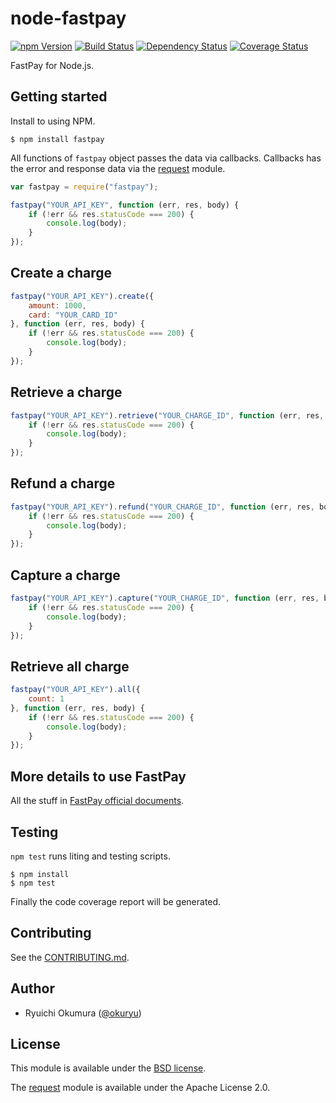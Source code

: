 # node-fastpay

[![npm Version][npm Version Badge]][npm Version]
[![Build Status][Build Status Badge]][Build Status]
[![Dependency Status][Dependency Status Badge]][Dependency Status]
[![Coverage Status][Coverage Status Badge]][Coverage Status]

FastPay for Node.js.

## Getting started

Install to using NPM.

```
$ npm install fastpay
```

All functions of `fastpay` object passes the data via callbacks.
Callbacks has the error and response data via the [request] module.

```js
var fastpay = require("fastpay");

fastpay("YOUR_API_KEY", function (err, res, body) {
    if (!err && res.statusCode === 200) {
        console.log(body);
    }
});
```

## Create a charge

```js
fastpay("YOUR_API_KEY").create({
    amount: 1000,
    card: "YOUR_CARD_ID"
}, function (err, res, body) {
    if (!err && res.statusCode === 200) {
        console.log(body);
    }
});
```

## Retrieve a charge

```js
fastpay("YOUR_API_KEY").retrieve("YOUR_CHARGE_ID", function (err, res, body) {
    if (!err && res.statusCode === 200) {
        console.log(body);
    }
});
```

## Refund a charge

```js
fastpay("YOUR_API_KEY").refund("YOUR_CHARGE_ID", function (err, res, body) {
    if (!err && res.statusCode === 200) {
        console.log(body);
    }
});
```

## Capture a charge

```js
fastpay("YOUR_API_KEY").capture("YOUR_CHARGE_ID", function (err, res, body) {
    if (!err && res.statusCode === 200) {
        console.log(body);
    }
});
```

## Retrieve all charge

```js
fastpay("YOUR_API_KEY").all({
    count: 1
}, function (err, res, body) {
    if (!err && res.statusCode === 200) {
        console.log(body);
    }
});
```

## More details to use FastPay

All the stuff in [FastPay official documents].

## Testing

`npm test` runs liting and testing scripts.

```
$ npm install
$ npm test
```

Finally the code coverage report will be generated.

## Contributing

See the [CONTRIBUTING.md](CONTRIBUTING.md).

## Author

* Ryuichi Okumura ([@okuryu])

## License

This module is available under the [BSD license](LICENSE).

The [request] module is available under the Apache License 2.0.

[npm Version Badge]: https://img.shields.io/npm/v/fastpay.svg?style=flat-square
[npm Version]: https://www.npmjs.com/package/fastpay
[Build Status Badge]: https://img.shields.io/travis/okuryu/node-fastpay/master.svg?style=flat-square
[Build Status]: https://travis-ci.org/okuryu/node-fastpay
[Dependency Status Badge]: https://img.shields.io/gemnasium/okuryu/node-fastpay.svg?style=flat-square
[Dependency Status]: https://gemnasium.com/okuryu/node-fastpay
[Coverage Status Badge]: https://img.shields.io/coveralls/okuryu/node-fastpay.svg?style=flat-square
[Coverage Status]: https://coveralls.io/r/okuryu/node-fastpay?branch=master
[FastPay official documents]: https://fastpay.yahoo.co.jp/docs
[@okuryu]: https://github.com/okuryu
[request]: https://github.com/mikeal/request
